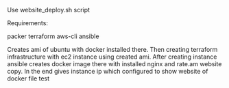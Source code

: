 Use website_deploy.sh script

Requirements:

packer
terraform
aws-cli
ansible

Creates ami of ubuntu with docker installed there. Then creating terraform infrastructure with ec2 instance using created ami. After creating instance ansible creates docker image there with installed nginx and rate.am website copy. In the end gives instance ip which configured to show website of docker file
test
